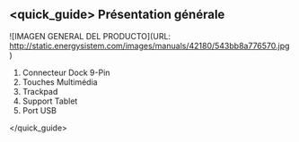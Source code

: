 ## <quick_guide> Présentation générale

![IMAGEN GENERAL DEL PRODUCTO](URL: http://static.energysistem.com/images/manuals/42180/543bb8a776570.jpg)

1. Connecteur Dock 9-Pin
2. Touches Multimédia
3. Trackpad
4. Support  Tablet
5. Port USB

</quick_guide>
